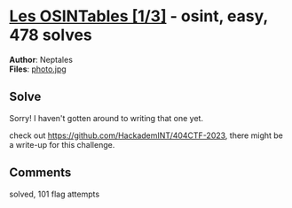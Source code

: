 [Les OSINTables [1/3]](challenge_files/README.md) - osint, easy, 478 solves
===

**Author**: Neptales    
**Files**: [photo.jpg](https://www.narthorn.com/ctf/404CTF-2023/challenge_files/Renseignement%20en%20sources%20ouvertes/Les%20OSINTables%20%5B1_3%5D/photo.jpg)

## Solve

Sorry! I haven't gotten around to writing that one yet.

check out https://github.com/HackademINT/404CTF-2023, there might be a write-up for this challenge.

## Comments

solved, 101 flag attempts